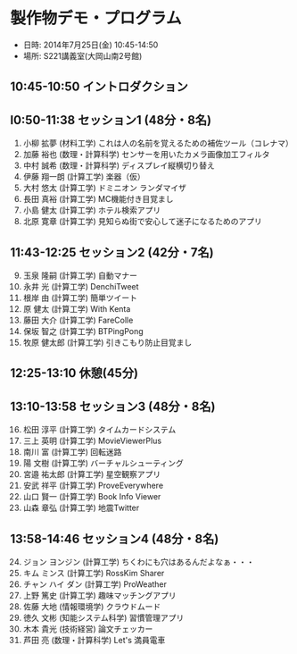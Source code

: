 # 製作物デモ・プログラム

* 日時: 2014年7月25日(金) 10:45-14:50
* 場所: S221講義室(大岡山南2号館)

## 10:45-10:50 イントロダクション

## l0:50-11:38 セッション1 (48分・8名)

1. 小柳 拡夢 (材料工学) これは人の名前を覚えるための補佐ツール（コレナマ）
2. 加藤 裕也 (数理・計算科学) センサーを用いたカメラ画像加工フィルタ
3. 中村 誠希 (数理・計算科学) ディスプレイ縦横切り替え
4. 伊藤 翔一朗 (計算工学) 楽器（仮）
5. 大村 悠太 (計算工学) ドミニオン ランダマイザ
6. 長田 真裕 (計算工学) MC機能付き目覚まし
7. 小島 健太 (計算工学) ホテル検索アプリ
8. 北原 寛章 (計算工学) 見知らぬ街で安心して迷子になるためのアプリ

## 11:43-12:25 セッション2 (42分・7名)

9. 玉泉 隆嗣 (計算工学) 自動マナー
10. 永井 光 (計算工学) DenchiTweet
11. 根岸 由 (計算工学) 簡単ツイート
12. 原 健太 (計算工学) With Kenta
13. 藤田 大介 (計算工学) FareColle
14. 保坂 智之 (計算工学) BTPingPong
15. 牧原 健太郎 (計算工学) 引きこもり防止目覚まし

## 12:25-13:10 休憩(45分)

## 13:10-13:58 セッション3 (48分・8名)

16. 松田 淳平 (計算工学) タイムカードシステム
17. 三上 英明 (計算工学) MovieViewerPlus
18. 南川 富 (計算工学) 回転迷路
19. 陽 文樹 (計算工学) バーチャルシューティング
20. 宮邉 祐太郎 (計算工学) 星空観察アプリ
21. 安武 祥平 (計算工学) ProveEverywhere
22. 山口 賢一 (計算工学) Book Info Viewer
23. 山森 章弘 (計算工学) 地震Twitter

## 13:58-14:46 セッション4 (48分・8名)

24. ジョン ヨンジン (計算工学) ちくわにも穴はあるんだよなぁ・・・
25. キム ミンス (計算工学) RossKim Sharer
26. チャン ハイ ダン (計算工学) ProWeather
27. 上野 篤史 (計算工学) 趣味マッチングアプリ
28. 佐藤 大地 (情報環境学) クラウドムード
29. 徳久 文彬 (知能システム科学) 習慣管理アプリ
30. 木本 貴光 (技術経営) 論文チェッカー
31. 芦田 亮 (数理・計算科学) Let's 満員電車

